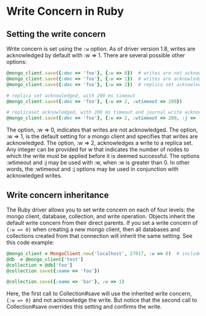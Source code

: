 # Write Concern in Ruby

## Setting the write concern

Write concern is set using the `:w` option. As of driver version 1.8, writes are acknowledged by default with :w => 1.  There are several possible other options:

```ruby
@mongo_client.save({:doc => 'foo'}, {:w => 0})  # writes are not acknowledged
@mongo_client.save({:doc => 'foo'}, {:w => 1})  # writes are acknowledged (MongoClient DEFAULT)
@mongo_client.save({:doc => 'foo'}, {:w => 2})  # replica set acknowledged

# replica set acknowledged, with 200 ms timeout
@mongo_client.save({:doc => 'foo'}, {:w => 2, :wtimeout => 200}) 

# replicaset acknowledged, with 200 ms timeout and journal write acknowledged
@mongo_client.save({:doc => 'foo'}, {:w => 2, :wtimeout => 200, :j => true})
```

The option, :w => 0, indicates that writes are not acknowledged.
The option, :w => 1, is the default setting for a mongo client and specifies that writes are acknowledged.
The option, :w => 2, acknowledges a write to a replica set.  Any integer can be provided for w that indicates the number of nodes to which the write must be applied before it is deemed successful.
The options :wtimeout and :j may be used with :w, when :w is greater than 0.  In other words, the :wtimeout and :j options may be used in conjunction with acknowledged writes.


## Write concern inheritance

The Ruby driver allows you to set write concern on each of four levels: the mongo client, database, collection, and write operation.
Objects inherit the default write concern from their direct parents. If you set a write concern of `{:w => 0}` when creating
a new mongo client, then all databases and collections created from that connection will inherit the same setting. See this code example:

```ruby
@mongo_client = MongoClient.new('localhost', 27017, :w => 0)  # include Mongo module above
@db  = @mongo_client['test']
@collection = @db['foo']
@collection.save({:name => 'foo'})

@collection.save({:name => 'bar'}, :w => 1)
```

Here, the first call to Collection#save will use the inherited write concern, `{:w => 0}` and not acknowledge the write. But notice that the second call
to Collection#save overrides this setting and confirms the write.